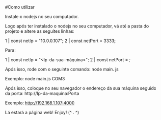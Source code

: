 #Como utilizar

Instale o nodejs no seu computador.

Logo após ter instalado o nodejs no seu computador, vá até a pasta do projeto e altere as seguites linhas:

1 | const netIp = "10.0.0.107";
2 | const netPort = 3333;

Para:

1 | const netIp = "<Ip-da-sua-máquina>";
2 | const netPort = <Porta-desejada>;

Após isso, rode com o seguinte comando:
node main. js <portaSerial>

Exemplo:
node main.js COM3

Após isso, coloque no seu navegador o endereço da sua máquina seguido da porta:
http://Ip-da-maquina:Porta

Exemplo:
http://192.168.1.107:4000

Lá estará a página web!
Enjoy! (^ . ^)
